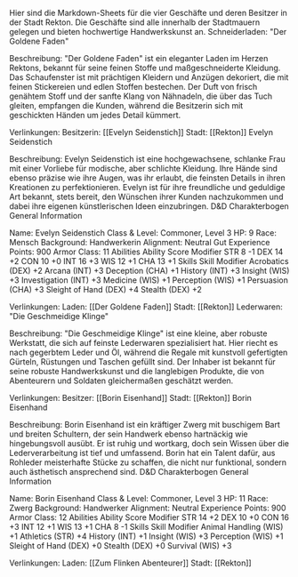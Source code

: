 Hier sind die Markdown-Sheets für die vier Geschäfte und deren Besitzer in der Stadt Rekton. Die Geschäfte sind alle innerhalb der Stadtmauern gelegen und bieten hochwertige Handwerkskunst an.
Schneiderladen: "Der Goldene Faden"

Beschreibung:
"Der Goldene Faden" ist ein eleganter Laden im Herzen Rektons, bekannt für seine feinen Stoffe und maßgeschneiderte Kleidung. Das Schaufenster ist mit prächtigen Kleidern und Anzügen dekoriert, die mit feinen Stickereien und edlen Stoffen bestechen. Der Duft von frisch genähtem Stoff und der sanfte Klang von Nähnadeln, die über das Tuch gleiten, empfangen die Kunden, während die Besitzerin sich mit geschickten Händen um jedes Detail kümmert.

Verlinkungen:
Besitzerin: [[Evelyn Seidenstich]]
Stadt: [[Rekton]]
Evelyn Seidenstich

Beschreibung:
Evelyn Seidenstich ist eine hochgewachsene, schlanke Frau mit einer Vorliebe für modische, aber schlichte Kleidung. Ihre Hände sind ebenso präzise wie ihre Augen, was ihr erlaubt, die feinsten Details in ihren Kreationen zu perfektionieren. Evelyn ist für ihre freundliche und geduldige Art bekannt, stets bereit, den Wünschen ihrer Kunden nachzukommen und dabei ihre eigenen künstlerischen Ideen einzubringen.
D&D Charakterbogen
General Information

Name: Evelyn Seidenstich
Class & Level: Commoner, Level 3
HP: 9
Race: Mensch
Background: Handwerkerin
Alignment: Neutral Gut
Experience Points: 900
Armor Class: 11
Abilities
Ability	Score	Modifier
STR	8	-1
DEX	14	+2
CON	10	+0
INT	16	+3
WIS	12	+1
CHA	13	+1
Skills
Skill	Modifier
Acrobatics (DEX)	+2
Arcana (INT)	+3
Deception (CHA)	+1
History (INT)	+3
Insight (WIS)	+3
Investigation (INT)	+3
Medicine (WIS)	+1
Perception (WIS)	+1
Persuasion (CHA)	+3
Sleight of Hand (DEX)	+4
Stealth (DEX)	+2

Verlinkungen:
Laden: [[Der Goldene Faden]]
Stadt: [[Rekton]]
Lederwaren: "Die Geschmeidige Klinge"

Beschreibung:
"Die Geschmeidige Klinge" ist eine kleine, aber robuste Werkstatt, die sich auf feinste Lederwaren spezialisiert hat. Hier riecht es nach gegerbtem Leder und Öl, während die Regale mit kunstvoll gefertigten Gürteln, Rüstungen und Taschen gefüllt sind. Der Inhaber ist bekannt für seine robuste Handwerkskunst und die langlebigen Produkte, die von Abenteurern und Soldaten gleichermaßen geschätzt werden.

Verlinkungen:
Besitzer: [[Borin Eisenhand]]
Stadt: [[Rekton]]
Borin Eisenhand

Beschreibung:
Borin Eisenhand ist ein kräftiger Zwerg mit buschigem Bart und breiten Schultern, der sein Handwerk ebenso hartnäckig wie hingebungsvoll ausübt. Er ist ruhig und wortkarg, doch sein Wissen über die Lederverarbeitung ist tief und umfassend. Borin hat ein Talent dafür, aus Rohleder meisterhafte Stücke zu schaffen, die nicht nur funktional, sondern auch ästhetisch ansprechend sind.
D&D Charakterbogen
General Information

Name: Borin Eisenhand
Class & Level: Commoner, Level 3
HP: 11
Race: Zwerg
Background: Handwerker
Alignment: Neutral
Experience Points: 900
Armor Class: 12
Abilities
Ability	Score	Modifier
STR	14	+2
DEX	10	+0
CON	16	+3
INT	12	+1
WIS	13	+1
CHA	8	-1
Skills
Skill	Modifier
Animal Handling (WIS)	+1
Athletics (STR)	+4
History (INT)	+1
Insight (WIS)	+3
Perception (WIS)	+1
Sleight of Hand (DEX)	+0
Stealth (DEX)	+0
Survival (WIS)	+3

Verlinkungen:
Laden: [[Zum Flinken Abenteurer]]
Stadt: [[Rekton]]